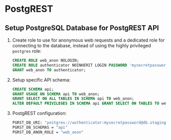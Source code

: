 # PostgREST

## Setup PostgreSQL Database for PostgREST API

1. Create role to use for anonymous web requests and a dedicated role for connecting to the database, instead of using the highly privileged `postgres` role:

   ```SQL
   CREATE ROLE web_anon NOLOGIN;
   CREATE ROLE authenticator NOINHERIT LOGIN PASSWORD 'mysecretpassword';
   GRANT web_anon TO authenticator;
   ```

2. Setup specific API schema:

   ```SQL
   CREATE SCHEMA api;
   GRANT USAGE ON SCHEMA api TO web_anon;
   GRANT SELECT ON ALL TABLES IN SCHEMA api TO web_anon;
   ALTER DEFAULT PRIVILEGES IN SCHEMA api GRANT SELECT ON TABLES TO web_anon;
   ```

3. PostgREST configuration:

   ```bash
   PGRST_DB_URI: "postgres://authenticator:mysecretpassword@db.staging.mapx.org:5432/mapx_staging"
   PGRST_DB_SCHEMAS = "api"
   PGRST_DB_ANON_ROLE = "web_anon"
   ```